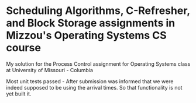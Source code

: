 # Scheduling Algorithms, C-Refresher, and Block Storage assignments in Mizzou's Operating Systems CS course

My solution for the Process Control assignment for Operating Systems class at University of Missouri - Columbia

Most unit tests passed - After submission was informed that we were indeed supposed to be using the arrival times. So that functionality is not yet built it.
